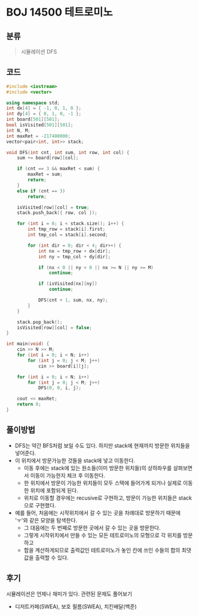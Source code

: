 # BOJ 14500 테트로미노

## 분류
> 시뮬레이션
> DFS

## 코드
```c++
#include <iostream>
#include <vector>

using namespace std;
int dx[4] = { -1, 0, 1, 0 };
int dy[4] = { 0, 1, 0, -1 };
int board[501][501];
bool isVisited[501][501];
int N, M;
int maxRet = -217400000;
vector<pair<int, int>> stack;

void DFS(int cnt, int sum, int row, int col) {
	sum += board[row][col];

	if (cnt == 3 && maxRet < sum) {
		maxRet = sum;
		return;
	}
	else if (cnt == 3)
		return;

	isVisited[row][col] = true;
	stack.push_back({ row, col });

	for (int i = 0; i < stack.size(); i++) {
		int tmp_row = stack[i].first;
		int tmp_col = stack[i].second;

		for (int dir = 0; dir < 4; dir++) {
			int nx = tmp_row + dx[dir];
			int ny = tmp_col + dy[dir];

			if (nx < 0 || ny < 0 || nx >= N || ny >= M)
				continue;

			if (isVisited[nx][ny])
				continue;

			DFS(cnt + 1, sum, nx, ny);
		}
	}

	stack.pop_back();
	isVisited[row][col] = false;
}

int main(void) {
	cin >> N >> M;
	for (int i = 0; i < N; i++)
		for (int j = 0; j < M; j++)
			cin >> board[i][j];

	for (int i = 0; i < N; i++)
		for (int j = 0; j < M; j++)
			DFS(0, 0, i, j);

	cout << maxRet;
	return 0;
}
```

## 풀이방법
- DFS는 약간 BFS처럼 보일 수도 있다. 하지만 stack에 현재까지 방문한 위치들을 넣어준다.
- 이 위치에서 방문가능한 것들을 stack에 넣고 이동한다.
  - 이동 후에는 stack에 있는 원소들(이미 방문한 위치들)의 상하좌우를 살펴보면서 이동이 가능한지 체크 후 이동한다.
  - 한 위치에서 방문이 가능한 위치들이 모두 스택에 들어가게 되거나 실제로 이동한 위치에 포함되게 된다.
  - 위치로 이동할 경우에는 recusive로 구현하고, 방문이 가능한 위치들은 stack으로 구현했다.
- 예를 들어, 처음에는 시작위치에서 갈 수 있는 곳을 차례대로 방문하기 때문에 'ㅜ'와 같은 모양을 탐색한다.
  - 그 대음에는 두 번째로 방문한 곳에서 갈 수 있는 곳을 방문한다.
  - 그렇게 시작위치에서 만들 수 있는 모든 테트로미노의 모형으로 각 위치를 방문하고
  - 합을 계산하게되므로 출력값인 테트로미노가 놓인 칸에 쓰인 수들의 합의 최댓값을 출력할 수 있다.

## 후기
시뮬레이션은 언제나 재미가 있다.
관련된 문제도 풀어보기
- 디저트카페(SWEA), 보호 필름(SWEA), 치킨배달(백준)